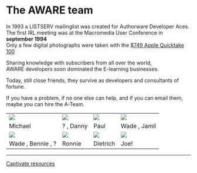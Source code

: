 # The AWARE team

In 1993 a LISTSERV mailinglist was created for Authorware Developer Aces.  
The first IRL meeting was at the Macromedia User Conference in **september 1994**  
Only a few digital photographs were taken with the [$749 Apple Quicktake 100](https://en.wikipedia.org/wiki/Apple_QuickTake)

Sharing knowledge with subscribers from all over the world,  
AWARE developers soon dominated the E-learning businesses.  

Today, still close friends, they survive as developers and consultants of fortune.  

If you have a problem, if no one else can help, and if you can email them,  
maybe you can hire the A-Team.

|   |   |   |   |
|---|---|---|---|
| ![](https://i.imgur.com/ribjitb.jpg) | ![](https://i.imgur.com/tNY1eqB.jpg) | ![](https://i.imgur.com/aTLm0BH.jpg) | ![](https://i.imgur.com/i2U6Kik.jpg) |
| Michael | ? , Danny | Paul | Wade , Jamil |
| ![](https://i.imgur.com/Ejfhe4R.jpg) | ![](https://i.imgur.com/Pp4dTT4.jpg) | ![](https://i.imgur.com/NRyE43J.jpg) | ![](https://i.imgur.com/J4OSpdB.jpg) |
| Wade , Bennie , ? | Ronnie | Dietrich | Joe! |

<hr>

[Captivate resources](captivate.md)
